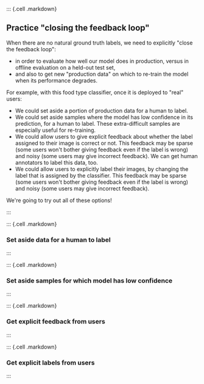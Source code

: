 

::: {.cell .markdown}

## Practice "closing the feedback loop"

When there are no natural ground truth labels, we need to explicitly "close the feedback loop":

* in order to evaluate how well our model does in production, versus in offline evaluation on a held-out test set,
* and also to get new "production data" on which to re-train the model when its performance degrades.

For example, with this food type classifier, once it is deployed to "real" users:

* We could set aside a portion of production data for a human to label. 
* We could set aside samples where the model has low confidence in its prediction, for a human to label. These extra-difficult samples are especially useful for re-training.
* We could allow users to give explicit feedback about whether the label assigned to their image is correct or not. This feedback may be sparse (some users won't bother giving feedback even if the label is wrong) and noisy (some users may give incorrect feedback). We can get human annotators to label this data, too.
* We could allow users to explicitly label their images, by changing the label that is assigned by the classifier. This feedback may be sparse (some users won't bother giving feedback even if the label is wrong) and noisy (some users may give incorrect feedback).

We're going to try out all of these options!

:::

::: {.cell .markdown}

### Set aside data for a human to label

:::

::: {.cell .markdown}

### Set aside samples for which model has low confidence

:::

::: {.cell .markdown}

### Get explicit feedback from users

:::

::: {.cell .markdown}

### Get explicit labels from users

:::
